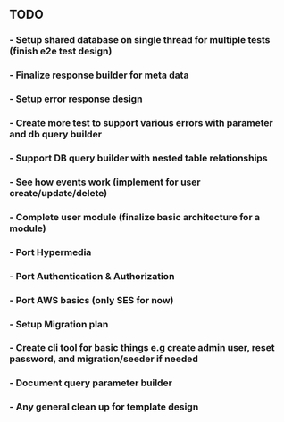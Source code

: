 ## TODO

### - Setup shared database on single thread for multiple tests (finish e2e test design)

### - Finalize response builder for meta data

### - Setup error response design

### - Create more test to support various errors with parameter and db query builder

### - Support DB query builder with nested table relationships

### - See how events work (implement for user create/update/delete)

### - Complete user module (finalize basic architecture for a module)

### - Port Hypermedia

### - Port Authentication & Authorization

### - Port AWS basics (only SES for now)

### - Setup Migration plan

### - Create cli tool for basic things e.g create admin user, reset password, and migration/seeder if needed

### - Document query parameter builder

### - Any general clean up for template design